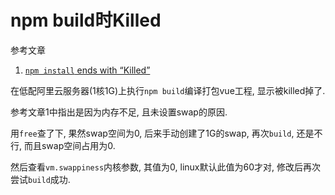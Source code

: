 # npm build时Killed

参考文章

1. [`npm install` ends with “Killed”](https://stackoverflow.com/questions/38127667/npm-install-ends-with-killed)

在低配阿里云服务器(1核1G)上执行`npm build`编译打包vue工程, 显示被killed掉了.

参考文章1中指出是因为内存不足, 且未设置swap的原因. 

用`free`查了下, 果然swap空间为0, 后来手动创建了1G的swap, 再次`build`, 还是不行, 而且swap空间占用为0.

然后查看`vm.swappiness`内核参数, 其值为0, linux默认此值为60才对, 修改后再次尝试`build`成功.